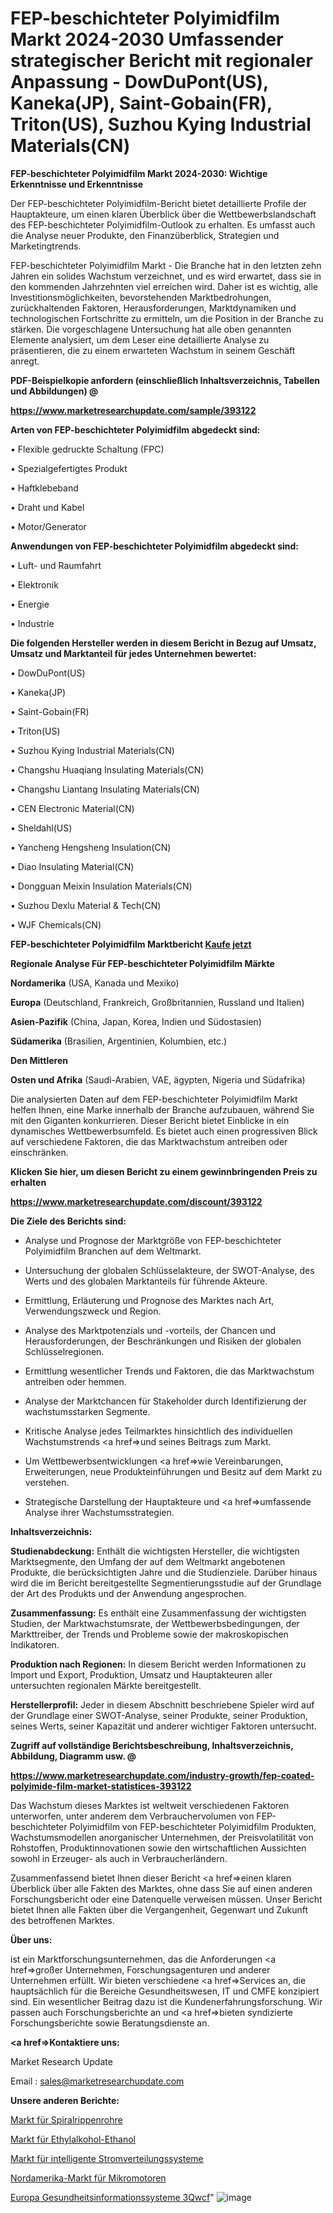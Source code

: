 # FEP-beschichteter Polyimidfilm Markt 2024-2030 Umfassender strategischer Bericht mit regionaler Anpassung - DowDuPont(US), Kaneka(JP), Saint-Gobain(FR), Triton(US), Suzhou Kying Industrial Materials(CN)

<strong>FEP-beschichteter Polyimidfilm Markt 2024-2030: Wichtige Erkenntnisse und Erkenntnisse</strong>

Der FEP-beschichteter Polyimidfilm-Bericht bietet detaillierte Profile der Hauptakteure, um einen klaren Überblick über die Wettbewerbslandschaft des FEP-beschichteter Polyimidfilm-Outlook zu erhalten. Es umfasst auch die Analyse neuer Produkte, den Finanzüberblick, Strategien und Marketingtrends.

FEP-beschichteter Polyimidfilm Markt - Die Branche hat in den letzten zehn Jahren ein solides Wachstum verzeichnet, und es wird erwartet, dass sie in den kommenden Jahrzehnten viel erreichen wird. Daher ist es wichtig, alle Investitionsmöglichkeiten, bevorstehenden Marktbedrohungen, zurückhaltenden Faktoren, Herausforderungen, Marktdynamiken und technologischen Fortschritte zu ermitteln, um die Position in der Branche zu stärken. Die vorgeschlagene Untersuchung hat alle oben genannten Elemente analysiert, um dem Leser eine detaillierte Analyse zu präsentieren, die zu einem erwarteten Wachstum in seinem Geschäft anregt.



<strong><b>PDF-Beispielkopie anfordern (einschließlich Inhaltsverzeichnis, Tabellen und Abbildungen) @ </b></strong>

<strong><a href=https://www.marketresearchupdate.com/sample/393122>

<strong>https://www.marketresearchupdate.com/sample/393122</u></a></strong></strong>



<strong>Arten von FEP-beschichteter Polyimidfilm abgedeckt sind:</strong>

• Flexible gedruckte Schaltung (FPC)

• Spezialgefertigtes Produkt

• Haftklebeband

• Draht und Kabel

• Motor/Generator



<strong>Anwendungen von FEP-beschichteter Polyimidfilm abgedeckt sind:</strong>

• Luft- und Raumfahrt

• Elektronik

• Energie

• Industrie



<strong>Die folgenden Hersteller werden in diesem Bericht in Bezug auf Umsatz, Umsatz und Marktanteil für jedes Unternehmen bewertet:</strong>

• DowDuPont(US)

• Kaneka(JP)

• Saint-Gobain(FR)

• Triton(US)

• Suzhou Kying Industrial Materials(CN)

• Changshu Huaqiang Insulating Materials(CN)

• Changshu Liantang Insulating Materials(CN)

• CEN Electronic Material(CN)

• Sheldahl(US)

• Yancheng Hengsheng Insulation(CN)

• Diao Insulating Material(CN)

• Dongguan Meixin Insulation Materials(CN)

• Suzhou Dexlu Material & Tech(CN)

• WJF Chemicals(CN)



<strong>FEP-beschichteter Polyimidfilm Marktbericht <a href=https://www.marketresearchupdate.com/buynow/393122>Kaufe jetzt</a></strong>



<strong>Regionale Analyse Für FEP-beschichteter Polyimidfilm Märkte</strong>



<strong>Nordamerika</strong> (USA, Kanada und Mexiko)



<strong>Europa</strong> (Deutschland, Frankreich, Großbritannien, Russland und Italien)



<strong>Asien-Pazifik</strong> (China, Japan, Korea, Indien und Südostasien)



<strong>Südamerika</strong> (Brasilien, Argentinien, Kolumbien, etc.)



<strong>Den Mittleren</strong> 

<strong>Osten und Afrika</strong> (Saudi-Arabien, VAE, ägypten, Nigeria und Südafrika)

Die analysierten Daten auf dem FEP-beschichteter Polyimidfilm Markt helfen Ihnen, eine Marke innerhalb der Branche aufzubauen, während Sie mit den Giganten konkurrieren. Dieser Bericht bietet Einblicke in ein dynamisches Wettbewerbsumfeld. Es bietet auch einen progressiven Blick auf verschiedene Faktoren, die das Marktwachstum antreiben oder einschränken.



<strong>Klicken Sie hier, um diesen Bericht zu einem gewinnbringenden Preis zu erhalten
</strong>

<strong><a href=https://www.marketresearchupdate.com/discount/393122>https://www.marketresearchupdate.com/discount/393122</b></u></strong></a>



<strong>Die Ziele des Berichts sind:</strong>

- Analyse und Prognose der Marktgröße von FEP-beschichteter Polyimidfilm Branchen auf dem Weltmarkt.

- Untersuchung der globalen Schlüsselakteure, der SWOT-Analyse, des Werts und des globalen Marktanteils für führende Akteure.

- Ermittlung, Erläuterung und Prognose des Marktes nach Art, Verwendungszweck und Region.

- Analyse des Marktpotenzials und -vorteils, der Chancen und Herausforderungen, der Beschränkungen und Risiken der globalen Schlüsselregionen.

- Ermittlung wesentlicher Trends und Faktoren, die das Marktwachstum antreiben oder hemmen.

- Analyse der Marktchancen für Stakeholder durch Identifizierung der wachstumsstarken Segmente.

- Kritische Analyse jedes Teilmarktes hinsichtlich des individuellen Wachstumstrends <a href=>und</a> seines Beitrags zum Markt.

- Um Wettbewerbsentwicklungen <a href=>wie</a> Vereinbarungen, Erweiterungen, neue Produkteinführungen und Besitz auf dem Markt zu verstehen.

- Strategische Darstellung der Hauptakteure und <a href=>umfas</a>sende Analyse ihrer Wachstumsstrategien.



<strong>Inhaltsverzeichnis:</strong>



<strong>Studienabdeckung:</strong> Enthält die wichtigsten Hersteller, die wichtigsten Marktsegmente, den Umfang der auf dem Weltmarkt angebotenen Produkte, die berücksichtigten Jahre und die Studienziele. Darüber hinaus wird die im Bericht bereitgestellte Segmentierungsstudie auf der Grundlage der Art des Produkts und der Anwendung angesprochen.



<strong>Zusammenfassung:</strong> Es enthält eine Zusammenfassung der wichtigsten Studien, der Marktwachstumsrate, der Wettbewerbsbedingungen, der Markttreiber, der Trends und Probleme sowie der makroskopischen Indikatoren.



<strong>Produktion nach Regionen:</strong> In diesem Bericht werden Informationen zu Import und Export, Produktion, Umsatz und Hauptakteuren aller untersuchten regionalen Märkte bereitgestellt.



<strong>Herstellerprofil:</strong> Jeder in diesem Abschnitt beschriebene Spieler wird auf der Grundlage einer SWOT-Analyse, seiner Produkte, seiner Produktion, seines Werts, seiner Kapazität und anderer wichtiger Faktoren untersucht.



<strong><b>Zugriff auf vollständige Berichtsbeschreibung, Inhaltsverzeichnis, Abbildung, Diagramm usw. @ </b></strong>

<strong><a href=https://www.marketresearchupdate.com/industry-growth/fep-coated-polyimide-film-market-statistices-393122>https://www.marketresearchupdate.com/industry-growth/fep-coated-polyimide-film-market-statistices-393122</a></strong>

Das Wachstum dieses Marktes ist weltweit verschiedenen Faktoren unterworfen, unter anderem dem Verbrauchervolumen von FEP-beschichteter Polyimidfilm von FEP-beschichteter Polyimidfilm Produkten, Wachstumsmodellen anorganischer Unternehmen, der Preisvolatilität von Rohstoffen, Produktinnovationen sowie den wirtschaftlichen Aussichten sowohl in Erzeuger- als auch in Verbraucherländern.

Zusammenfassend bietet Ihnen dieser Bericht <a href=>einen</a> klaren Überblick über alle Fakten des Marktes, ohne dass Sie auf einen anderen Forschungsbericht oder eine Datenquelle verweisen müssen. Unser Bericht bietet Ihnen alle Fakten über die Vergangenheit, Gegenwart und Zukunft des betroffenen Marktes.



<strong>Über uns:</strong>

 ist ein Marktforschungsunternehmen, das die Anforderungen <a href=>großer</a> Unternehmen, Forschungsagenturen und anderer Unternehmen erfüllt. Wir bieten verschiedene <a href=>Services</a> an, die hauptsächlich für die Bereiche Gesundheitswesen, IT und CMFE konzipiert sind. Ein wesentlicher Beitrag dazu ist die Kundenerfahrungsforschung. Wir passen auch Forschungsberichte an und <a href=>bieten</a> syndizierte Forschungsberichte sowie Beratungsdienste an.



<strong><a href=>Kontaktiere uns:</a></strong>

Market Research Update

Email : sales@marketresearchupdate.com



<strong>Unsere anderen Berichte:</strong>

<a href=https://www.linkedin.com/pulse/spiral-finned-tubes-market-has-huge-growth-industry>Markt für Spiralrippenrohre</a>

<a href=https://www.linkedin.com/pulse/ethyl-alcohol-ethanol-market-report-2023-top>Markt für Ethylalkohol-Ethanol</a>

<a href=https://www.linkedin.com/pulse/smart-power-distribution-system-market>Markt für intelligente Stromverteilungssysteme</a>

<a href=https://www.linkedin.com/pulse/north-america-micro-motor-market-2023-size-share>Nordamerika-Markt für Mikromotoren</a>

<a href=https://www.linkedin.com/pulse/europe-healthcare-information-systems-3qwcf/>Europa Gesundheitsinformationssysteme 3Qwcf</a>"
![image](https://github.com/Gayatrikarjule/Market-Analysis-360/assets/97346546/861dedc3-4a3a-4abb-bbdd-3c94956f62a1)
